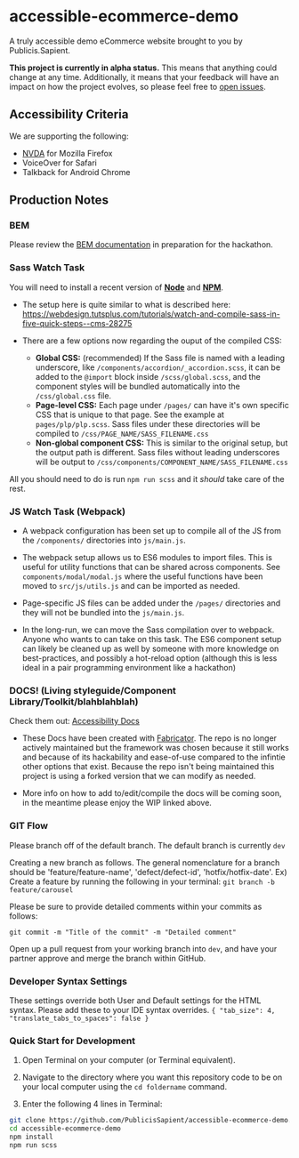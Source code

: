 # accessible-ecommerce-demo

A truly accessible demo eCommerce website brought to you by Publicis.Sapient.

**This project is currently in alpha status.** This means that anything could change at any time. Additionally, it means that your feedback will have an impact on how the project evolves, so please feel free to [open issues](https://github.com/PublicisSapient/accessible-ecommerce-demo/issues).

## Accessibility Criteria

We are supporting the following:

*	[NVDA](https://www.nvaccess.org/) for Mozilla Firefox
*	VoiceOver for Safari
*	Talkback for Android Chrome


## Production Notes

### BEM

Please review the [BEM documentation](http://getbem.com/naming/) in preparation for the hackathon.

### Sass Watch Task

You will need to install a recent version of [**Node**](https://nodejs.org) and [**NPM**](https://www.npmjs.com/).

* The setup here is quite similar to what is described here: https://webdesign.tutsplus.com/tutorials/watch-and-compile-sass-in-five-quick-steps--cms-28275 

* There are a few options now regarding the ouput of the compiled CSS:
    * **Global CSS:** (recommended) If the Sass file is named with a leading underscore, like `/components/accordion/_accordion.scss`, it can be added to the `@import` block inside `/scss/global.scss`, and the component styles will be bundled automatically into the `/css/global.css` file.
	* **Page-level CSS:** Each page under `/pages/` can have it's own specific CSS that is unique to that page. See the example at `pages/plp/plp.scss`. Sass files under these directories will be compiled to `/css/PAGE_NAME/SASS_FILENAME.css`
	* **Non-global component CSS:** This is similar to the original setup, but the output path is different. Sass files without leading underscores will be output to `/css/components/COMPONENT_NAME/SASS_FILENAME.css`

All you should need to do is run `npm run scss` and it *should* take care of the rest.

### JS Watch Task (Webpack)

* A webpack configuration has been set up to compile all of the JS from the `/components/` directories into `js/main.js`.

* The webpack setup allows us to ES6 modules to import files. This is useful for utility functions that can be shared across components. See `components/modal/modal.js` where the useful functions have been moved to `src/js/utils.js` and can be imported as needed.

* Page-specific JS files can be added under the `/pages/` directories and they will not be bundled into the `js/main.js`.

* In the long-run, we can move the Sass compilation over to webpack. Anyone who wants to can take on this task. The ES6 component setup can likely be cleaned up as well by someone with more knowledge on best-practices, and possibly a hot-reload option (although this is less ideal in a pair programming environment like a hackathon)

### DOCS! (Living styleguide/Component Library/Toolkit/blahblahblah)

Check them out: [Accessibility Docs](https://publicissapient.github.io/accessible-ecommerce-demo/docs/v1/index.html)

* These Docs have been created with [Fabricator](https://github.com/fbrctr/fabricator). The repo is no longer actively maintained but the framework was chosen because it still works and because of its hackability and ease-of-use compared to the infintie other options that exist. Because the repo isn't being maintained this project is using a forked version that we can modify as needed.

* More info on how to add to/edit/compile the docs will be coming soon, in the meantime please enjoy the WIP linked above.

### GIT Flow

Please branch off of the default branch. The default branch is currently `dev`

Creating a new branch as follows. The general nomenclature for a branch should be 'feature/feature-name', 'defect/defect-id', 'hotfix/hotfix-date'. Ex) Create a feature by running the following in your terminal:
`
git branch -b feature/carousel
`

Please be sure to provide detailed comments within your commits as follows:

`
git commit -m "Title of the commit" -m "Detailed comment"
`

Open up a pull request from your working branch into `dev`, and have your partner approve and merge the branch within GitHub.

### Developer Syntax Settings
These settings override both User and Default settings for the HTML syntax. Please add these to your IDE syntax overrides.
`
{
	"tab_size": 4,
	"translate_tabs_to_spaces": false
}
`

### Quick Start for Development

1) Open Terminal on your computer (or Terminal equivalent).

2) Navigate to the directory where you want this repository code to be on your local computer using the `cd foldername` command.

3) Enter the following 4 lines in Terminal:

```bash
git clone https://github.com/PublicisSapient/accessible-ecommerce-demo.git
cd accessible-ecommerce-demo
npm install
npm run scss
```
